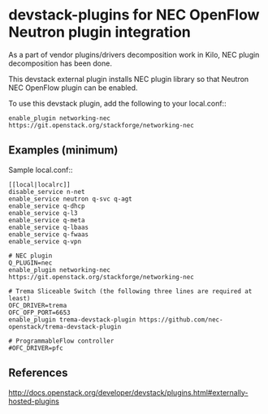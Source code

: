 # devstack-plugins for NEC OpenFlow Neutron plugin integration

As a part of vendor plugins/drivers decomposition work in Kilo,
NEC plugin decomposition has been done.

This devstack external plugin installs NEC plugin library
so that Neutron NEC OpenFlow plugin can be enabled.

To use this devstack plugin, add the following to your local.conf::

    enable_plugin networking-nec https://git.openstack.org/stackforge/networking-nec

## Examples (minimum)

Sample local.conf::

    [[local|localrc]]
    disable_service n-net
    enable_service neutron q-svc q-agt
    enable_service q-dhcp
    enable_service q-l3
    enable_service q-meta
    enable_service q-lbaas
    enable_service q-fwaas
    enable_service q-vpn

    # NEC plugin
    Q_PLUGIN=nec
    enable_plugin networking-nec https://git.openstack.org/stackforge/networking-nec

    # Trema Sliceable Switch (the following three lines are required at least)
    OFC_DRIVER=trema
    OFC_OFP_PORT=6653
    enable_plugin trema-devstack-plugin https://github.com/nec-openstack/trema-devstack-plugin

    # ProgrammableFlow controller
    #OFC_DRIVER=pfc

## References

http://docs.openstack.org/developer/devstack/plugins.html#externally-hosted-plugins
